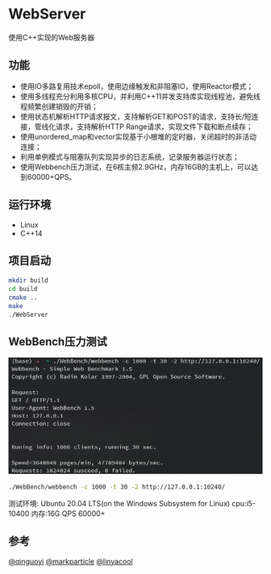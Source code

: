 # WebServer
使用C++实现的Web服务器

## 功能
* 使用IO多路复用技术epoll，使用边缘触发和非阻塞IO，使用Reactor模式；
* 使用多线程充分利用多核CPU，并利用C++11并发支持库实现线程池，避免线程频繁创建销毁的开销；
* 使用状态机解析HTTP请求报文，支持解析GET和POST的请求，支持长/短连接，管线化请求，支持解析HTTP Range请求，实现文件下载和断点续存；
* 使用unordered_map和vector实现基于小根堆的定时器，关闭超时的非活动连接；
* 利用单例模式与阻塞队列实现异步的日志系统，记录服务器运行状态；
* 使用Webbench压力测试，在6核主频2.9GHz，内存16GB的主机上，可以达到60000+QPS。

## 运行环境
* Linux
* C++14

## 项目启动
```bash
mkdir build
cd build
cmake ..
make
./WebServer
```

## WebBench压力测试
![image-webbench](https://github.com/LH-96/WebServer/blob/main/root/webbench_test.png)  

```bash
./WebBench/webbench -c 1000 -t 30 -2 http://127.0.0.1:10240/
```

测试环境: Ubuntu 20.04 LTS(on the Windows Subsystem for Linux) cpu:i5-10400 内存:16G 
QPS 60000+

## 参考

[@qinguoyi](https://github.com/qinguoyi/TinyWebServer)
[@markparticle](https://github.com/markparticle/WebServer)
[@linyacool](https://github.com/linyacool/WebServer)
